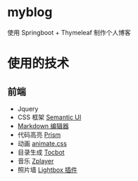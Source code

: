 # myblog
使用 Springboot + Thymeleaf 制作个人博客

# 使用的技术
## 前端
* Jquery
* CSS 框架 [Semantic UI](https://semantic-ui.com/)
* [Markdown 编辑器](https://pandao.github.io/editor.md/)
* 代码高亮 [Prism](https://github.com/PrismJS/prism)
* 动画 [animate.css](https://animate.style/)
* 目录生成 [Tocbot](https://tscanlin.github.io/tocbot/)
* 音乐 [Zplayer](https://gitee.com/supperzh/zplayer)
* 照片墙 [Lightbox 插件](https://github.com/JavaScript-Kit/jkresponsivegallery)
